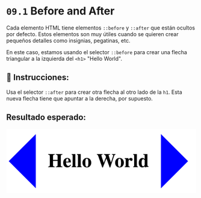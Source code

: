 # `09.1` Before and After

Cada elemento HTML tiene elementos `::before` y `::after` que están ocultos por defecto. Estos elementos son muy útiles cuando se quieren crear pequeños detalles como insignias, pegatinas, etc.

En este caso, estamos usando el selector `::before` para crear una flecha triangular a la izquierda del `<h1>` "Hello World".

## 📝 Instrucciones:

Usa el selector `::after` para crear otra flecha al otro lado de la `h1`. Esta nueva flecha tiene que apuntar a la derecha, por supuesto.

## Resultado esperado:

![Before and After](../../.learn/assets/BKz8ozg.png?raw=true)
